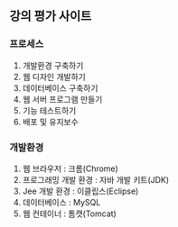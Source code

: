 ## 강의 평가 사이트

### 프로세스
1. 개발환경 구축하기
2. 웹 디자인 개발하기
3. 데이터베이스 구축하기
4. 웹 서버 프로그램 만들기
5. 기능 테스트하기
6. 배포 및 유지보수  

### 개발환경

1. 웹 브라우저 : 크롬(Chrome)  
2. 프로그래밍 개발 환경 : 자바 개발 키트(JDK)
3. Jee 개발 환경 : 이클립스(Eclipse)
4. 데이터베이스 : MySQL
5. 웹 컨테이너 : 톰캣(Tomcat)

